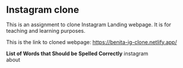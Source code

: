 <h1 style="font-size: 25px;">Instagram clone</h1>


This is an assignment to clone Instagram Landing webpage.
It is for teaching and learning purposes.

This is the link to cloned webpage: https://benita-ig-clone.netlify.app/

**List of Words that Should be Spelled Correctly**
instagram </br>
about
